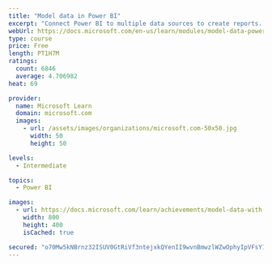 ```yaml
---
title: "Model data in Power BI"
excerpt: "Connect Power BI to multiple data sources to create reports. Define the relationship between your data sources."
webUrl: https://docs.microsoft.com/en-us/learn/modules/model-data-power-bi/
type: course
price: Free
length: PT1H7M
ratings:
  count: 6846
  average: 4.706982
heat: 69

provider:
  name: Microsoft Learn
  domain: microsoft.com
  images:
    - url: /assets/images/organizations/microsoft.com-50x50.jpg
      width: 50
      height: 50

levels:
  - Intermediate

topics:
  - Power BI

images:
  - url: https://docs.microsoft.com/learn/achievements/model-data-with-power-bi-desktop-social.png
    width: 800
    height: 400
    isCached: true

secured: "o70Mw5kNBrnz32ISUV0GtRiVf3ntejxkQYenII9wvnBmwzlWZwOphyIpVFsY1s/JxHCu/oAMm/AItnPBzzUcrz2jKtVm6RL7rch7NLSwqyIQvOgWOrCV0gE1TqK77uW3uduGryNXqhfFvJa6FJloiEhsiJtQGXD6F8FyDvYxyzz0uJhmRlv1iXTAxV5ap63YTf9xlvXCSuqHQV0EZ1GNMAbCCmLE2VQN87+4GByWMJEhuOreFFaa4wQhVfMtOH4aloHnu3tYTvYmnGCCtO9Do2ijwYccPOHRfkakJLftnyHDUBcHbk+gH6eENaWREdJk9oXUByAU2ahoucs8LPvyR9iJ1ju7ofNemCL/L5+j5VYtGpubSzlifmuPZiuO2sLMlW1rLYqpe9fbQ6oQj5d3MQJWLdgBflaacGX43drhe9k=;7gtUF5CVuTyd8jjvn/zNzQ=="
---
```


